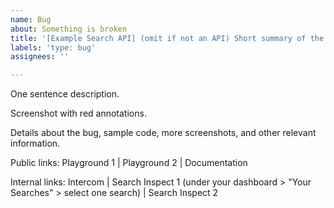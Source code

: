 ```yaml
---
name: Bug
about: Something is broken
title: '[Example Search API] (omit if not an API) Short summary of the bug'
labels: 'type: bug'
assignees: ''

---
```


One sentence description.

Screenshot with red annotations.

Details about the bug, sample code, more screenshots, and other relevant information.

Public links: Playground 1 | Playground 2 | Documentation

Internal links: Intercom | Search Inspect 1 (under your dashboard > "Your Searches" > select one search) | Search Inspect 2